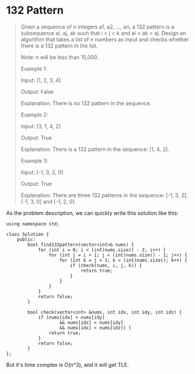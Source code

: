 132 Pattern
===

> Given a sequence of n integers a1, a2, ..., an, a 132 pattern is a subsequence ai, aj, ak such that i < j < k and ai < ak < aj. Design an algorithm that takes a list of n numbers as input and checks whether there is a 132 pattern in the list.
>
> Note: n will be less than 15,000.
>
> Example 1:
>
> Input: [1, 2, 3, 4]
>
> Output: False
>
> Explanation: There is no 132 pattern in the sequence.
>
> Example 2:
>
> Input: [3, 1, 4, 2]
>
> Output: True
>
> Explanation: There is a 132 pattern in the sequence: [1, 4, 2].
>
> Example 3:
>
> Input: [-1, 3, 2, 0]
>
> Output: True
>
> Explanation: There are three 132 patterns in the sequence: [-1, 3, 2], [-1, 3, 0] and [-1, 2, 0].


As the problem description, we can quickly write this solution like this:

```
using namespace std;

class Solution {
    public:
        bool find132pattern(vector<int>& nums) {
            for (int i = 0; i < (int)nums.size() - 2; i++) {
                for (int j = i + 1; j < (int)nums.size() - 1; j++) {
                    for (int k = j + 1; k < (int)nums.size(); k++) {
                        if (check(nums, i, j, k)) {
                            return true;
                        }
                    }
                }
            }
            return false;
        }

        bool check(vector<int> &nums, int idx, int idy, int idz) {
            if (nums[idx] < nums[idy]
                    && nums[idz] < nums[idy]
                    && nums[idx] < nums[idz]) {
                return true;
            }
            return false;
        }
};
```
But it's time complex is O(n^3), and it will get TLE.
